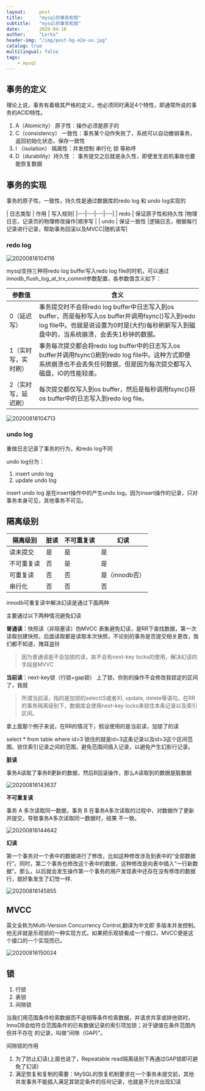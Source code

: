 ```yaml
---
layout:     post
title:      "mysql的事务和锁"
subtitle:   "mysql的事务和锁"
date:       2020-04-16
author:     "Lerko"
header-img: "/img/post-bg-e2e-ux.jpg"
catalog: true
multilingual: false
tags:
    - mysql
---
```


## 事务的定义

理论上说，事务有着极其严格的定义，他必须同时满足4个特性，即通常所说的事务的ACID特性。

1. A（Atomicity） 原子性：操作必须是原子的
2. C（consistency） 一致性：事务某个动作失败了，系统可以自动撤销事务，返回初始化状态，保存一致性
3. I （isolation） 隔离性：并发控制 串行化 锁 等称呼
4. D（durability）持久性 ： 事务提交之后就是永久性，即使发生宕机事故也要能恢复数据

## 事务的实现

事务的原子性，一致性，持久性是通过数据库的redo log 和 undo log实现的

| 日志类型  | 作用  | 写入规则|
|---|---|---|---|
|  redo | 保证原子性和持久性  |物理日志，记录页的物理修改操作|顺序写 |
|  undo | 保证一致性  |逻辑日志，根据每行记录进行记录，帮助事务回滚以及MVCC|随机读写|


### redo log

![20200816104116](http://img.chenyingqiao.top/blog/20200816104116.png)

mysql支持三种将redo log buffer写入redo log file的时机，可以通过innodb_flush_log_at_trx_commit参数配置，各参数值含义如下：

|  参数值 |  含义 |
|---|---|
|  0（延迟写） |  事务提交时不会将redo log buffer中日志写入到os buffer，而是每秒写入os buffer并调用fsync()写入到redo log file中。也就是说设置为0时是(大约)每秒刷新写入到磁盘中的，当系统崩溃，会丢失1秒钟的数据。 |
|  1（实时写，实时刷）	 | 事务每次提交都会将redo log buffer中的日志写入os buffer并调用fsync()刷到redo log file中。这种方式即使系统崩溃也不会丢失任何数据，但是因为每次提交都写入磁盘，IO的性能较差。 |
|  2（实时写，延迟刷） |  每次提交都仅写入到os buffer，然后是每秒调用fsync()将os buffer中的日志写入到redo log file。 |


![20200816104713](http://img.chenyingqiao.top/blog/20200816104713.png)

### undo log

重做日志记录了事务的行为，和redo log不同

undo log分为：
1. insert undo log 
2. update undo log

insert undo log 是在insert操作中的产生undo log。因为insert操作的记录，只对事务本身可见，其他事务不可见。


## 隔离级别

| 隔离级别  |  脏读 |不可重复读	 |幻读 |
|---|---|---|---|
|  读未提交 |  是 |是 |是 |
|  不可重复读 |  否 |是 |是 |
|  可重复读 | 否 |否 |是（innodb否） |
|  串行化 |  否 |否 |否 |


innodb可重复读中解决幻读是通过下面两种

主要通过以下两种情况避免幻读

**普通读**：快照读（非阻塞读）伪MVCC
表象避免幻读，是RR下查找数据，第一次读取创建快照，后面读取都是读取本次快照，不论别的事务是否提交相关更改，我们都不知道，掩耳盗铃

> 因为普通读是不会加锁的读，故不会有next-key locks的使用，解决幻读的手段是MVVC

**当前读**：next-key锁（行锁+gap锁）
上了锁，你别的操作不会修改我锁定的区间了，我就

> 所谓当前读，指的是加锁的select(S或者X), update, delete等语句。在RR的事务隔离级别下，数据库会使用next-key locks来锁住本条记录以及索引区间。


拿上面那个例子来说，在RR的情况下，假设使用的是当前读，加锁了的读

select * from table where id>3 锁住的就是id=3这条记录以及id>3这个区间范围，锁住索引记录之间的范围，避免范围间插入记录，以避免产生幻影行记录。

**脏读**

事务A读取了事务B更新的数据，然后B回滚操作，那么A读取到的数据是脏数据

![20200816143637](http://img.chenyingqiao.top/blog/20200816143637.png)


**不可重复读**

事务 A 多次读取同一数据，事务 B 在事务A多次读取的过程中，对数据作了更新并提交，导致事务A多次读取同一数据时，结果 不一致。


![20200816144642](http://img.chenyingqiao.top/blog/20200816144642.png)

**幻读**

第一个事务对一个表中的数据进行了修改，比如这种修改涉及到表中的“全部数据行”。同时，第二个事务也修改这个表中的数据，这种修改是向表中插入“一行新数据”。那么，以后就会发生操作第一个事务的用户发现表中还存在没有修改的数据行，就好象发生了幻觉一样.

![20200816145855](http://img.chenyingqiao.top/blog/20200816145855.png)

## MVCC

英文全称为Multi-Version Concurrency Control,翻译为中文即 多版本并发控制。他无非就是乐观锁的一种实现方式。如果把乐观锁看成一个接口，MVCC便是这个接口的一个实现而已。

![20200816150024](http://img.chenyingqiao.top/blog/20200816150024.png)

## 锁

1. 行锁
2. 表锁
3. 间隙锁

当我们用范围条件检索数据而不是相等条件检索数据，并请求共享或排他锁时，InnoDB会给符合范围条件的已有数据记录的索引项加锁；对于键值在条件范围内但并不存在 的记录，叫做“间隙（GAP)”。

间隙锁的作用

1. 为了防止幻读(上面也说了，Repeatable read隔离级别下再通过GAP锁即可避免了幻读)
2. 满足恢复和复制的需要：MySQL的恢复机制要求在一个事务未提交前，其他并发事务不能插入满足其锁定条件的任何记录，也就是不允许出现幻读